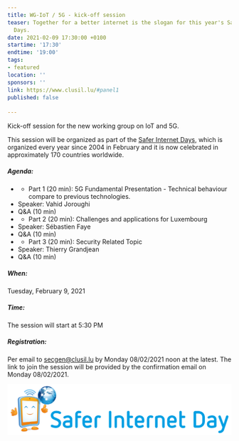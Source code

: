 ```yaml
---
title: WG-IoT / 5G - kick-off session
teaser: Together for a better internet is the slogan for this year's Safer Internet
  Days.
date: 2021-02-09 17:30:00 +0100
startime: '17:30'
endtime: '19:00'
tags:
- featured
location: ''
sponsors: ''
link: https://www.clusil.lu/#panel1
published: false

---
```

Kick-off session for the new working group on IoT and 5G.

This session will be organized as part of the [Safer Internet Days](https://www.saferinternetday.org/), which is organized every year since 2004 in February and it is now celebrated in approximately 170 countries worldwide.

##### Agenda:

* 
  * Part 1 (20 min): 5G Fundamental Presentation - Technical behaviour compare to previous technologies.
* Speaker: Vahid Joroughi
* Q&A (10 min)
* 
  * Part 2 (20 min): Challenges and applications for Luxembourg
* Speaker: Sébastien Faye
* Q&A (10 min)
* 
  * Part 3 (20 min): Security Related Topic
* Speaker: Thierry Grandjean
* Q&A (10 min)

##### When:

Tuesday, February 9, 2021

##### Time:

The session will start at 5:30 PM

##### Registration:

Per email to [secgen@clusil.lu](mailto:secgen@clusil.lu) by Monday 08/02/2021 noon at the latest. The link to join the session will be provided by the confirmation email on Monday 08/02/2021.

![](/assets/img/logo-sid2021.svg)